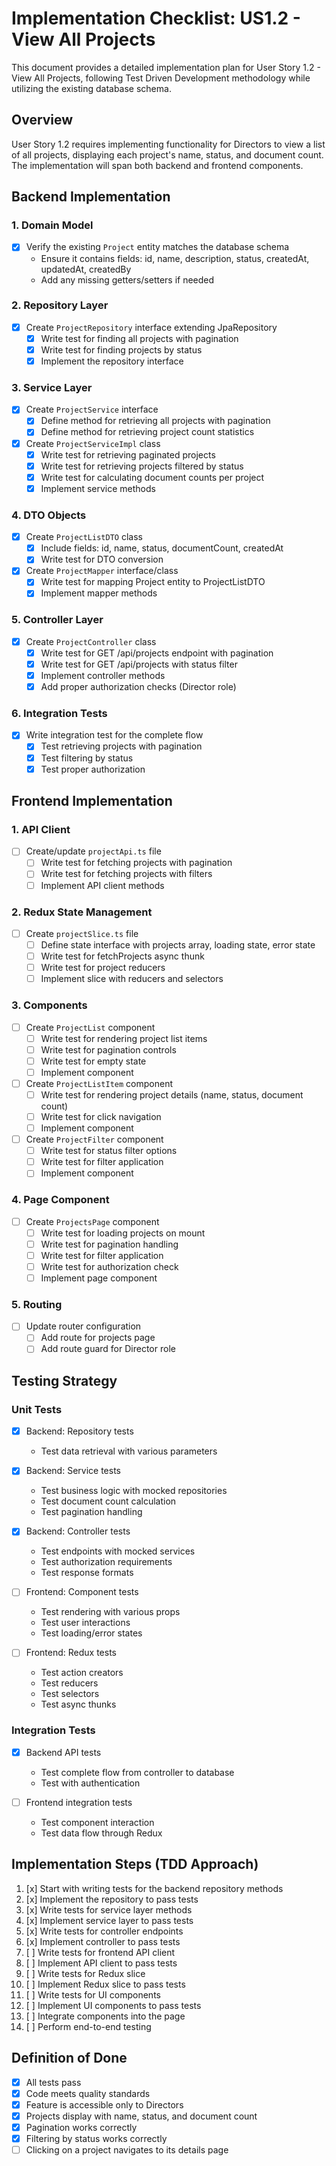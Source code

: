 # Implementation Checklist: US1.2 - View All Projects

This document provides a detailed implementation plan for User Story 1.2 - View All Projects, following Test Driven Development methodology while utilizing the existing database schema.

## Overview

User Story 1.2 requires implementing functionality for Directors to view a list of all projects, displaying each project's name, status, and document count. The implementation will span both backend and frontend components.

## Backend Implementation

### 1. Domain Model

- [x] Verify the existing `Project` entity matches the database schema
  - Ensure it contains fields: id, name, description, status, createdAt, updatedAt, createdBy
  - Add any missing getters/setters if needed

### 2. Repository Layer

- [x] Create `ProjectRepository` interface extending JpaRepository
  - [x] Write test for finding all projects with pagination
  - [x] Write test for finding projects by status
  - [x] Implement the repository interface

### 3. Service Layer

- [x] Create `ProjectService` interface
  - [x] Define method for retrieving all projects with pagination
  - [x] Define method for retrieving project count statistics

- [x] Create `ProjectServiceImpl` class
  - [x] Write test for retrieving paginated projects
  - [x] Write test for retrieving projects filtered by status
  - [x] Write test for calculating document counts per project
  - [x] Implement service methods

### 4. DTO Objects

- [x] Create `ProjectListDTO` class
  - [x] Include fields: id, name, status, documentCount, createdAt
  - [x] Write test for DTO conversion

- [x] Create `ProjectMapper` interface/class
  - [x] Write test for mapping Project entity to ProjectListDTO
  - [x] Implement mapper methods

### 5. Controller Layer

- [x] Create `ProjectController` class
  - [x] Write test for GET /api/projects endpoint with pagination
  - [x] Write test for GET /api/projects with status filter
  - [x] Implement controller methods
  - [x] Add proper authorization checks (Director role)

### 6. Integration Tests

- [x] Write integration test for the complete flow
  - [x] Test retrieving projects with pagination
  - [x] Test filtering by status
  - [x] Test proper authorization

## Frontend Implementation

### 1. API Client

- [ ] Create/update `projectApi.ts` file
  - [ ] Write test for fetching projects with pagination
  - [ ] Write test for fetching projects with filters
  - [ ] Implement API client methods

### 2. Redux State Management

- [ ] Create `projectSlice.ts` file
  - [ ] Define state interface with projects array, loading state, error state
  - [ ] Write test for fetchProjects async thunk
  - [ ] Write test for project reducers
  - [ ] Implement slice with reducers and selectors

### 3. Components

- [ ] Create `ProjectList` component
  - [ ] Write test for rendering project list items
  - [ ] Write test for pagination controls
  - [ ] Write test for empty state
  - [ ] Implement component

- [ ] Create `ProjectListItem` component
  - [ ] Write test for rendering project details (name, status, document count)
  - [ ] Write test for click navigation
  - [ ] Implement component

- [ ] Create `ProjectFilter` component
  - [ ] Write test for status filter options
  - [ ] Write test for filter application
  - [ ] Implement component

### 4. Page Component

- [ ] Create `ProjectsPage` component
  - [ ] Write test for loading projects on mount
  - [ ] Write test for pagination handling
  - [ ] Write test for filter application
  - [ ] Write test for authorization check
  - [ ] Implement page component

### 5. Routing

- [ ] Update router configuration
  - [ ] Add route for projects page
  - [ ] Add route guard for Director role

## Testing Strategy

### Unit Tests

- [x] Backend: Repository tests
  - Test data retrieval with various parameters

- [x] Backend: Service tests
  - Test business logic with mocked repositories
  - Test document count calculation
  - Test pagination handling

- [x] Backend: Controller tests
  - Test endpoints with mocked services
  - Test authorization requirements
  - Test response formats

- [ ] Frontend: Component tests
  - Test rendering with various props
  - Test user interactions
  - Test loading/error states

- [ ] Frontend: Redux tests
  - Test action creators
  - Test reducers
  - Test selectors
  - Test async thunks

### Integration Tests

- [x] Backend API tests
  - Test complete flow from controller to database
  - Test with authentication

- [ ] Frontend integration tests
  - Test component interaction
  - Test data flow through Redux

## Implementation Steps (TDD Approach)

1. [x] Start with writing tests for the backend repository methods
2. [x] Implement the repository to pass tests
3. [x] Write tests for service layer methods
4. [x] Implement service layer to pass tests
5. [x] Write tests for controller endpoints
6. [x] Implement controller to pass tests
7. [ ] Write tests for frontend API client
8. [ ] Implement API client to pass tests
9. [ ] Write tests for Redux slice
10. [ ] Implement Redux slice to pass tests
11. [ ] Write tests for UI components
12. [ ] Implement UI components to pass tests
13. [ ] Integrate components into the page
14. [ ] Perform end-to-end testing

## Definition of Done

- [x] All tests pass
- [x] Code meets quality standards
- [x] Feature is accessible only to Directors
- [x] Projects display with name, status, and document count
- [x] Pagination works correctly
- [x] Filtering by status works correctly
- [ ] Clicking on a project navigates to its details page 